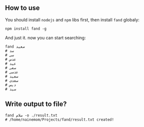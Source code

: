 ## How to use
You should install `nodejs` and `npm` libs first, then install `fand` globaly:

```terminal
npm install fand -g
```

And just it. now you can start searching:

```terminal
fand سعید
# سد
# سی
# عدس
# عید
# سعی
# عدسی
# سعید
# سعدی
# دیس
# سید
```

## Write output to file?

```terminal
fand سلام -o ./result.txt
# /home/nainemom/Projects/fand/result.txt created!
```